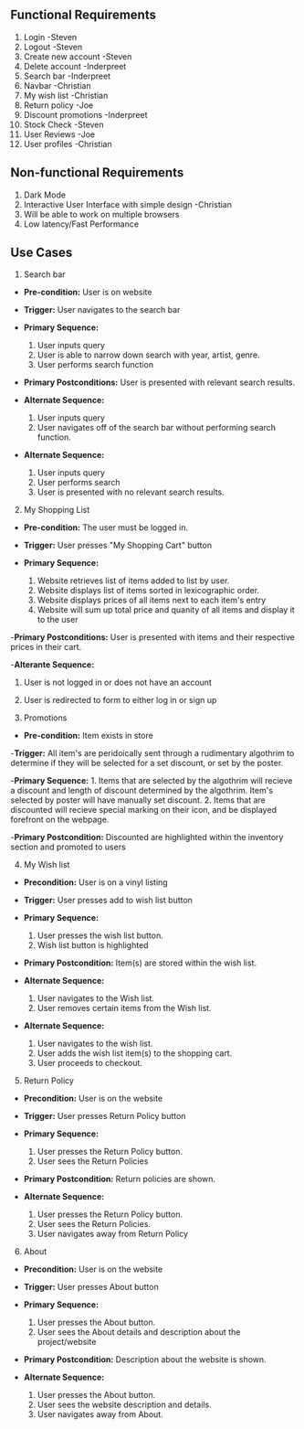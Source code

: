 ## Functional Requirements

1. Login -Steven
2. Logout -Steven
3. Create new account -Steven
4. Delete account -Inderpreet
5. Search bar -Inderpreet
6. Navbar -Christian
7. My wish list -Christian
8. Return policy -Joe
9. Discount promotions -Inderpreet
10. Stock Check -Steven
11. User Reviews -Joe
12. User profiles -Christian

## Non-functional Requirements

1. Dark Mode
2. Interactive User Interface with simple design -Christian
3. Will be able to work on multiple browsers
4. Low latency/Fast Performance

## Use Cases

1. Search bar
- **Pre-condition:** User is on website

- **Trigger:** User navigates to the search bar

- **Primary Sequence:**
  
  1. User inputs query
  2. User is able to narrow down search with year, artist, genre.
  3. User performs search function

- **Primary Postconditions:** User is presented with relevant search results.

- **Alternate Sequence:** 
  
  1. User inputs query
  2. User navigates off of the search bar without performing search function.

- **Alternate Sequence:** 
  
  1. User inputs query
  2. User performs search
  3. User is presented with no relevant search results.


2. My Shopping List
- **Pre-condition:** The user must be logged in.

- **Trigger:** User presses "My Shopping Cart" button

- **Primary Sequence:**
   1. Website retrieves list of items added to list by user.
   2. Website displays list of items sorted in lexicographic order.
   3. Website displays prices of all items next to each item's entry
   4. Website will sum up total price and quanity of all items and display it to the user
   
-**Primary Postconditions:**  User is presented with items and their respective prices in their cart.
 
 -**Alterante Sequence:** 
 1. User is not logged in or does not have an account
 2. User is redirected to form to either log in or sign up
  
  
3. Promotions 
- **Pre-condition:** Item exists in store


-**Trigger:** All item's are peridoically sent through a rudimentary algothrim to determine if they will be selected for a set discount, or set by the poster.


-**Primary Sequence:** 
	1. Items that are selected by the algothrim will recieve a discount and length of discount determined by the algothrim. Item's
	selected by poster will have manually set discount.
	2. Items that are discounted will recieve special marking on their icon, and be displayed forefront on the webpage.
	

-**Primary Postcondition:** 
	Discounted are highlighted within the inventory section and promoted to users

4. My Wish list 

- **Precondition:** User is on a vinyl listing

- **Trigger:** User presses add to wish list button

- **Primary Sequence:**
	1. User presses the wish list button.
	2. Wish list button is highlighted

- **Primary Postcondition:** 
	Item(s) are stored within the wish list.

- **Alternate Sequence:** 
	1. User navigates to the Wish list. 
	2. User removes certain items from the Wish list.

- **Alternate Sequence:**
	1. User navigates to the wish list.
	2. User adds the wish list item(s) to the shopping cart.
	3. User proceeds to checkout.

5. Return Policy

- **Precondition:** User is on the website

- **Trigger:** User presses Return Policy button

- **Primary Sequence:**
	1. User presses the Return Policy button.
	2. User sees the Return Policies

- **Primary Postcondition:** 
	Return policies are shown.

- **Alternate Sequence:**
	1. User presses the Return Policy button.
	2. User sees the Return Policies.
	3. User navigates away from Return Policy

6. About
- **Precondition:** User is on the website

- **Trigger:** User presses About button

- **Primary Sequence:**
	1. User presses the About button.
	2. User sees the About details and description about the project/website

- **Primary Postcondition:** Description about the website is shown.

- **Alternate Sequence:**
	1. User presses the About button.
	2. User sees the website description and details.
	3. User navigates away from About.


